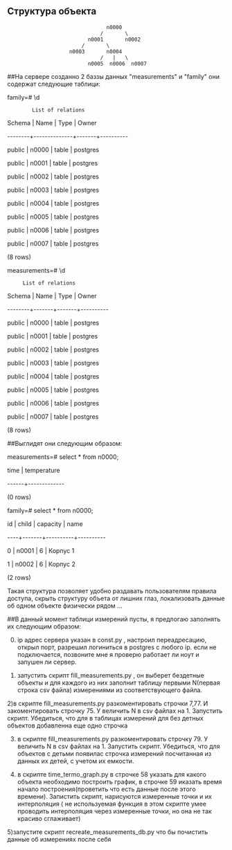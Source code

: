 ## Структура объекта

                                    n0000
                                  /       \
                              n0001       n0002
                            /       \
                        n0003       n0004
                                  /   |   \
                              n0005  n0006  n0007
##На сервере созданно 2 баззы данных "measurements" и "family" они содержат следующие таблици:

family=# \d

            List of relations
            
 Schema |     Name     | Type  |  Owner  
 
--------+--------------+-------+----------

 
 public | n0000        | table | postgres
 
 public | n0001        | table | postgres
 
 public | n0002        | table | postgres
 
 public | n0003        | table | postgres
 
 public | n0004        | table | postgres
 
 public | n0005        | table | postgres
 
 public | n0006        | table | postgres
 
 public | n0007        | table | postgres
 
(8 rows)

measurements=# \d

         List of relations
         
 Schema | Name  | Type  |  Owner  
 
--------+-------+-------+----------

 public | n0000 | table | postgres
 
 public | n0001 | table | postgres
 
 public | n0002 | table | postgres
 
 public | n0003 | table | postgres
 
 public | n0004 | table | postgres
 
 public | n0005 | table | postgres
 
 public | n0006 | table | postgres
 
 public | n0007 | table | postgres
 
(8 rows)

##Выглидят они следующим образом:

measurements=# select * from n0000;

 time | temperature 
 
------+-------------

(0 rows)

family=# select * from n0000;

 id | child | capacity |   name  
 
----+-------+----------+----------

  0 | n0001 |        6 | Корпус 1
  
  1 | n0002 |        6 | Корпус 2
  
(2 rows)

Такая структура позволяет удобно раздавать пользователям правила доступа, скрыть структуру объета от лишних глаз, локализовать данные об одном объекте физически рядом ...

##В данный момент таблици измерений пусты, я предлогаю заполнять их следующим образом:

0) ip адрес сервера указан в const.py , настроил переадресацию, открыл порт, разрешил логиниться в postgres с любого ip. если не подключается, позвоните мне я проверю работает ли ноут и запушен ли сервер.

1) запустить скрипт fill_measurements.py , он выберет бездетные объекты и для каждого из них заполнит таблицу первыми N(первая строка csv файла) измерениями из соответствующего файла.

2)в скрипте fill_measurements.py разкоментировать строчки 7,77. И закоментировать строчку 75. У величить N  в csv файлах на 1. Запустить скрипт. Убедиться, что для в таблицах измерений для без детных объектов добавленна еще одно строчка

3) в скрипте fill_measurements.py разкоментировать строчку 79. У величить N  в csv файлах на 1. Запустить скрипт. Убедиться, что для объектов с детьми появилас строчка измерений посчитанная из данных их детей, с учетом их емкости.

4) в скрипте time_termo_graph.py в строчке 58 указать для какого объекта необходимо построить график, в строчке 59 иказать время начало построения(проветить что есть данные после этого времени). Запистить скрипт, нарисуются измеренные точки и их интерполяция ( не используемая функция в этом скрипте умее проводить интерполяция через измеренные точки, но она не так красиво сглаживает)

5)запустите скрипт recreate_measurements_db.py что бы почистить данные об измерениях  после себя


